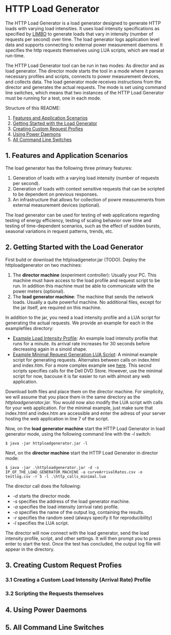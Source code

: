 # HTTP Load Generator

The HTTP Load Generator is a load generator designed to generate HTTP loads with varying load intensities. It uses load intensity specifications as specified by [LIMBO](http://descartes.tools/limbo) to generate loads that vary in intensity (number of requests per second) over time. The load generator logs application level data and supports connecting to external power measurement daemons. It specifies the http requests themselves using LUA scripts, which are read at run-time.

The HTTP Load Generator tool can be run in two modes: As director and as load generator. The director mode starts the tool in a mode where it parses necessary profiles and scripts, connects to power measurement devices, and collects data. The load generator mode receives instructions from the director and generates the actual requests. The mode is set using command line switches, which means that two instances of the HTTP Load Generator must be running for a test, one in each mode.

Structure of this README:
1. [Features and Application Scenarios](#1-features-and-application-scenarios)
2. [Getting Started with the Load Generator](#2-getting-started-with-the-load-generator)
3. [Creating Custom Request Profies](#3-creating-custom-request-profies)
4. [Using Power Daemons](#4-using-power-daemons)
5. [All Command Line Switches](#5-all-command-line-switches)

## 1. Features and Application Scenarios

The load generator has the following three primary features:
1. Generation of loads with a varying load intensity (number of requests per second).
2. Generation of loads with context sensitive requests that can be scripted to be dependent on previous responses.
3. An infrastructure that allows for collection of powre measurements from external measurement devices (optional).

The load generator can be used for testing of web applications regarding testing of energy efficiency, testing of scaling behavior over time and testing of time-dependent scenarios, such as the effect of sudden bursts, seasonal variations in request patterns, trends, etc.

## 2. Getting Started with the Load Generator

First build or download the httploadgenetor.jar (TODO). Deploy the httploadgenerator on two machines:
1. The **director machine** (experiment controller): Usually your PC. This machine must have access to the load profile and request script to be run. In addition this machine must be able to communicate with the power meters (optional).
2. The **load generator machine**: The machine that sends the network loads. Usually a quite powerful machine. No additional files, except for the jar itself, are required on this machine.

In addition to the jar, you need a load intensity profile and a LUA script for generating the actual requests. We provide an example for each in the examplefiles directory:
* [Example Load Intensity Profile](HTTP-Load-Generator/examplefiles/curveArrivalRates.csv): An example load intensity profile that runs for a minute. its arrival rate increases for 30 seconds before decreasing again in a sinoid shape.
* [Example Minimal Request Generation LUA Script](HTTP-Load-Generator/examplefiles/http_calls_minimal.lua): A minimal example script for generating requests. Alternates between calls on index.html and index.htm. For a more complex example see [here](HTTP-Load-Generator/examplefiles/http_calls_dvd.lua). This secnd scripts specifies calls for the Dell DVD Store. However, use the minimal script for now, bacouse it is far easier to run with almost any web application.

Download both files and place them on the director machine. For simplicity, we will assume that you place them in the same directory as the _httploadgenerator.jar_. You would now also modify the LUA script with calls for your web application. For the minimal example, just make sure that index.html and index.htm are accessible and enter the adress of your server hosting the web application in line 7 of the script.

Now, on the **load generator machine** start the HTTP Load Generator in load generator mode, using the following command line with the _-l_ switch:

    $ java -jar httploadgenerator.jar -l

Next, on the **director machine** start the HTTP Load Generator in director mode:

    $ java -jar .\httploadgenerator.jar -d -s IP_OF_THE_LOAD_GENERATOR_MACHINE -a curveArrivalRates.csv -o testlog.csv -r 5 -l .\http_calls_minimal.lua

The director call does the following:
* _-d_ starts the director mode.
* _-s_ specifies the address of the load generator machine.
* _-a_ specifies the load intensity (*a*rrival rate) profile.
* _-o_ specifies the name of the output log, containing the results.
* _-r_ specifies the random seed (always specify it for reproducibility)
* _-l_ specifies the *L*UA script.

The director will now connect with the load generator, send the load intensity profile, script, and other settings. It will then prompt you to press enter to start the test. Once the test has concluded, the output log file will appear in the directory.

## 3. Creating Custom Request Profies

### 3.1 Creating a Custom Load Intensity (Arrival Rate) Profile

### 3.2 Scripting the Requests themselves

## 4. Using Power Daemons

## 5. All Command Line Switches

